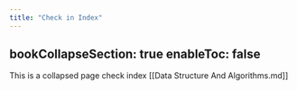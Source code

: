 ```yaml
---
title: "Check in Index"
---
```

bookCollapseSection: true
enableToc: false
---

This is a collapsed page check index [[Data Structure And Algorithms.md]]